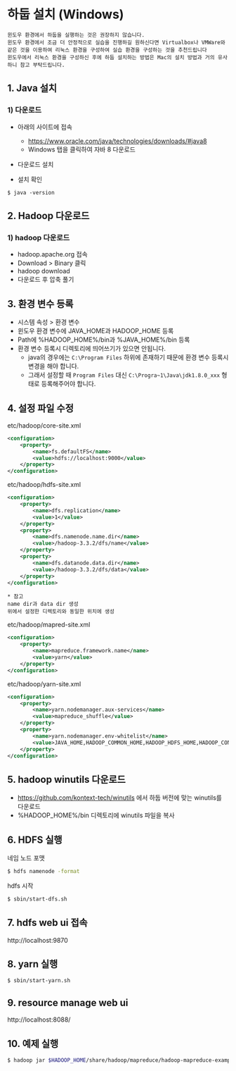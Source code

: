# 하둡 설치 (Windows)

```
윈도우 환경에서 하둡을 실행하는 것은 권장하지 않습니다. 
윈도우 환경에서 조금 더 안정적으로 실습을 진행하길 원하신다면 Virtualbox나 VMWare와 같은 것을 이용하여 리눅스 환경을 구성하여 실습 환경을 구성하는 것을 추천드립니다
윈도우에서 리눅스 환경을 구성하신 후에 하둡 설치하는 방법은 Mac의 설치 방법과 거의 유사하니 참고 부탁드립니다.
```


## 1. Java 설치
### 1) 다운로드
- 아래의 사이트에 접속
  - https://www.oracle.com/java/technologies/downloads/#java8
  - Windows 탭을 클릭하여 자바 8 다운로드
- 다운로드 설치

- 설치 확인
```
$ java -version
```

## 2. Hadoop 다운로드
### 1) hadoop 다운로드
- hadoop.apache.org 접속
- Download > Binary 클릭
- hadoop download
- 다운로드 후 압축 풀기

## 3. 환경 변수 등록
- 시스템 속성 > 환경 변수
- 윈도우 환경 변수에 JAVA_HOME과 HADOOP_HOME 등록
- Path에 %HADOOP_HOME%/bin과 %JAVA_HOME%/bin 등록 
- 환경 변수 등록시 디렉토리에 띄어쓰기가 있으면 안됩니다.
  - java의 경우에는 `C:\Program Files` 하위에 존재하기 때문에 환경 변수 등록시 변경을 해야 합니다.
  - 그래서 설정할 때 `Program Files` 대신 `C:\Progra~1\Java\jdk1.8.0_xxx` 형태로 등록해주어야 합니다.

## 4. 설정 파일 수정
etc/hadoop/core-site.xml
```xml
<configuration>
    <property>
        <name>fs.defaultFS</name>
        <value>hdfs://localhost:9000</value>
    </property>
</configuration>
```

etc/hadoop/hdfs-site.xml
```xml
<configuration>
    <property>
        <name>dfs.replication</name>
        <value>1</value>
    </property>
    <property>
        <name>dfs.namenode.name.dir</name>
        <value>/hadoop-3.3.2/dfs/name</value>
    </property>
    <property>
        <name>dfs.datanode.data.dir</name>
        <value>/hadoop-3.3.2/dfs/data</value>
    </property>
</configuration>
```

```
* 참고
name dir과 data dir 생성
위에서 설정한 디렉토리와 동일한 위치에 생성
```

etc/hadoop/mapred-site.xml
```xml
<configuration>
    <property>
        <name>mapreduce.framework.name</name>
        <value>yarn</value>
    </property>
</configuration>
```

etc/hadoop/yarn-site.xml
```xml
<configuration>
    <property>
        <name>yarn.nodemanager.aux-services</name>
        <value>mapreduce_shuffle</value>
    </property>
    <property>
        <name>yarn.nodemanager.env-whitelist</name>
        <value>JAVA_HOME,HADOOP_COMMON_HOME,HADOOP_HDFS_HOME,HADOOP_CONF_DIR,CLASSPATH_PREPEND_DISTCACHE,HADOOP_YARN_HOME,HADOOP_HOME,PATH,LANG,TZ,HADOOP_MAPRED_HOME</value>
    </property>
</configuration>
```

## 5. hadoop winutils 다운로드
- https://github.com/kontext-tech/winutils 에서 하둡 버전에 맞는 winutils를 다운로드
- %HADOOP_HOME%/bin 디렉토리에 winutils 파일을 복사

## 6. HDFS 실행
네임 노드 포맷
```bash
$ hdfs namenode -format
```

hdfs 시작
```bash
$ sbin/start-dfs.sh
```

## 7. hdfs web ui 접속
http://localhost:9870

## 8. yarn 실행
```bash
$ sbin/start-yarn.sh
```

## 9. resource manage web ui
http://localhost:8088/

## 10. 예제 실행
```bash
$ hadoop jar $HADOOP_HOME/share/hadoop/mapreduce/hadoop-mapreduce-examples-3.3.2.jar pi 16 10000
```
